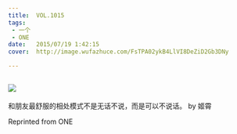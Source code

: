 ```yaml
---
title:	VOL.1015
tags:
 - 一个
 - ONE
date:	2015/07/19 1:42:15
cover:	http://image.wufazhuce.com/FsTPA02ykB4LlVI8DeZiD2Gb3DNy

---
```

![](http://image.wufazhuce.com/FsTPA02ykB4LlVI8DeZiD2Gb3DNy)
---

和朋友最舒服的相处模式不是无话不说，而是可以不说话。 by 姬霄
 
Reprinted from ONE
